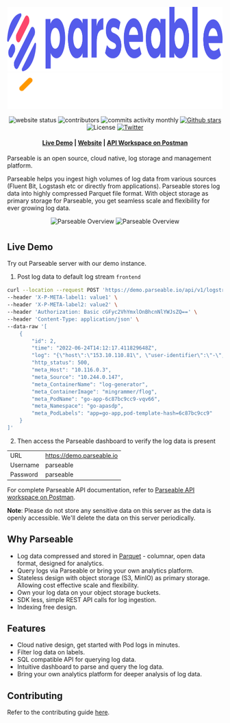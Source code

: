<p align="center">
  <a href="https://www.parseable.io" target="_blank">
    <img src="https://raw.githubusercontent.com/parseablehq/.github/main/images/logo.svg#gh-light-mode-only" alt="Parseable" width="600" height="150" />
  </a>
  <a href="https://www.parseable.io" target="_blank">
    <img src="https://raw.githubusercontent.com/parseablehq/.github/main/images/logo-dark.png#gh-dark-mode-only" alt="Parseable" width="600"/>
  </a> 
</p>

<p align="center">
  <img src="https://img.shields.io/website?down_message=red&up_color=green&up_message=online&url=https%3A%2F%2Fwww.parseable.io" alt="website status">
  <img src="https://img.shields.io/github/contributors/parseablehq/parseable" alt="contributors">
  <img src="https://img.shields.io/github/commit-activity/m/parseablehq/parseable" alt="commits activity monthly">
  <a href="https://github.com/parseablehq/parseable/stargazers" target="_blank"><img src="https://img.shields.io/github/stars/parseablehq/parseable" alt="Github stars"></a>
  <img src="https://img.shields.io/github/license/parseablehq/parseable" alt="License">  
  <a href="https://twitter.com/parseableio" target="_blank"><img src="https://img.shields.io/twitter/follow/parseableio" alt="Twitter"></a>
</p>

<h4 align="center">
  <a href="https://demo.parseable.io" target="_blank">Live Demo</a> |
  <a href="https://www.parseable.io" target="_blank">Website</a> | 
  <a href="https://www.postman.com/parseable/workspace/parseable/overview" target="_blank">API Workspace on Postman</a>
</h4>

Parseable is an open source, cloud native, log storage and management platform. 

Parseable helps you ingest high volumes of log data from various sources (Fluent Bit, Logstash etc or directly from applications). Parseable stores log data into highly compressed Parquet file format. With object storage as primary storage for Parseable, you get seamless scale and flexibility for ever growing log data.

<p align="center">
  <img src="https://raw.githubusercontent.com/parseablehq/.github/main/images/overview.svg#gh-light-mode-only" alt="Parseable Overview" width="800" height="650" />
  <img src="https://raw.githubusercontent.com/parseablehq/.github/main/images/overview-dark.svg#gh-dark-mode-only" alt="Parseable Overview" width="800" height="650" />
</p>

<h1></h1>

## Live Demo 

Try out Parseable server with our demo instance.

1. Post log data to default log stream `frontend`

```sh
curl --location --request POST 'https://demo.parseable.io/api/v1/logstream/frontend' \
--header 'X-P-META-label1: value1' \
--header 'X-P-META-label2: value2' \
--header 'Authorization: Basic cGFyc2VhYmxlOnBhcnNlYWJsZQ==' \
--header 'Content-Type: application/json' \
--data-raw '[
    {
        "id": 2,
        "time": "2022-06-24T14:12:17.411829648Z",
        "log": "{\"host\":\"153.10.110.81\", \"user-identifier\":\"-\", \"datetime\":\"24/Jun/2022:14:12:15 +0000\", \"method\": \"DELETE\", \"request\": \"/virtual/drive\", \"protocol\":\"HTTP/2.0\", \"status\":500, \"bytes\":21969, \"referer\": \"http://www.seniordisintermediate.net/mesh/users\"}",
        "http_status": 500,
        "meta_Host": "10.116.0.3",
        "meta_Source": "10.244.0.147",
        "meta_ContainerName": "log-generator",
        "meta_ContainerImage": "mingrammer/flog",
        "meta_PodName": "go-app-6c87bc9cc9-vqv66",
        "meta_Namespace": "go-apasdp",
        "meta_PodLabels": "app=go-app,pod-template-hash=6c87bc9cc9"
    }
]'
```

2. Then access the Parseable dashboard to verify the log data is present

<table>
<tr>
    <td>URL</td>
    <td><a href="https://demo.parseable.io" target="_blank">https://demo.parseable.io</a></td>
</tr>
<tr>
    <td>Username</td>
    <td>parseable</td>
</tr>
<tr>
    <td>Password</td>
    <td>parseable</td>
</tr>
</table>

For complete Parseable API documentation, refer to [Parseable API workspace on Postman](https://www.postman.com/parseable/workspace/parseable/overview).

**Note**: Please do not store any sensitive data on this server as the data is openly accessible. We'll delete the data on this server periodically.
## Why Parseable

* Log data compressed and stored in [Parquet](https://parquet.apache.org) - columnar, open data format, designed for analytics.
* Query logs via Parseable or bring your own analytics platform.
* Stateless design with object storage (S3, MinIO) as primary storage. Allowing cost effective scale and flexibility. 
* Own your log data on your object storage buckets.
* SDK less, simple REST API calls for log ingestion.
* Indexing free design.

## Features

* Cloud native design, get started with Pod logs in minutes.
* Filter log data on labels.
* SQL compatible API for querying log data.
* Intuitive dashboard to parse and query the log data.
* Bring your own analytics platform for deeper analysis of log data.

## Contributing 

Refer to the contributing guide [here](https://www.parseable.io/docs/contributing).

